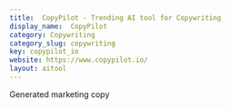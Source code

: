 ```yaml
---
title:  CopyPilot - Trending AI tool for Copywriting
display_name:  CopyPilot
category: Copywriting
category_slug: copywriting
key: copypilot_io
website: https://www.copypilot.io/
layout: aitool
---
```


Generated marketing copy

